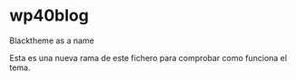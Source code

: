 wp40blog
========

Blacktheme as a name

Esta es una nueva rama de este fichero para comprobar como funciona el tema.
